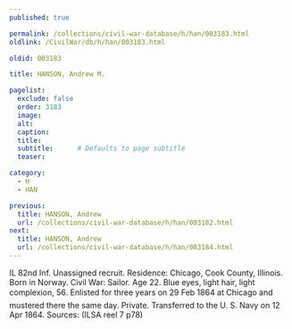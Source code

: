 ```yaml
---
published: true

permalink: /collections/civil-war-database/h/han/003183.html
oldlink: /CivilWar/db/h/han/003183.html

oldid: 003183

title: HANSON, Andrew M.

pagelist:
  exclude: false
  order: 3183
  image: 
  alt:
  caption:
  title:
  subtitle:      # Defaults to page subtitle
  teaser:

category: 
  - H 
  - HAN

previous:
  title: HANSON, Andrew
  url: /collections/civil-war-database/h/han/003182.html  
next:
  title: HANSON, Andrew
  url: /collections/civil-war-database/h/han/003184.html   
---
```

IL 82nd Inf. Unassigned recruit. Residence: Chicago, Cook County, Illinois. Born in Norway. Civil War: Sailor. Age 22. Blue eyes, light hair, light complexion, 5&#146;6&#148;. Enlisted for three years on 29 Feb 1864 at Chicago and mustered there the same day. Private. Transferred to the U. S. Navy on 12 Apr 1864. Sources: (ILSA reel 7 p78)